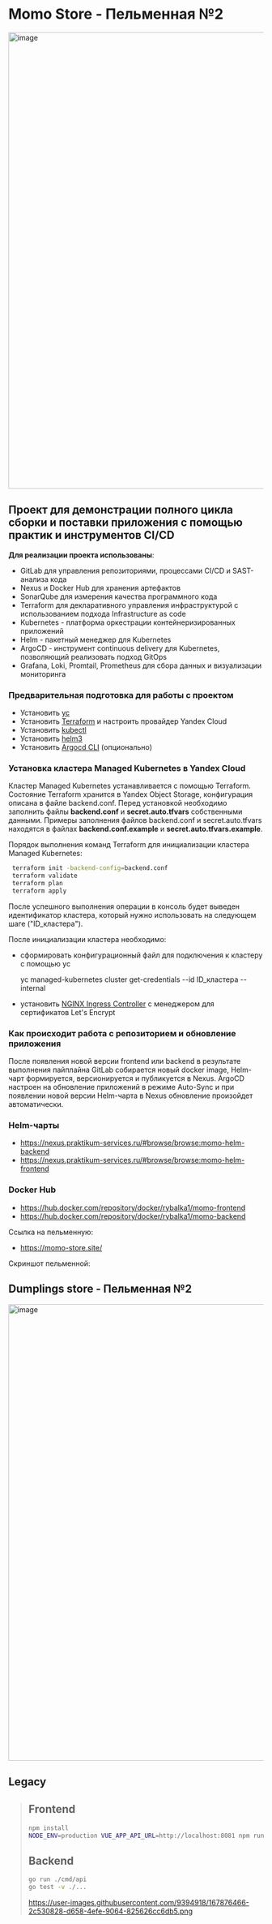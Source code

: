 # Momo Store - Пельменная №2

<img width="900" alt="image" src="https://user-images.githubusercontent.com/9394918/167876466-2c530828-d658-4efe-9064-825626cc6db5.png">

## Проект для демонстрации полного цикла сборки и поставки приложения с помощью практик и инструментов CI/CD

**Для реализации проекта использованы**:

- GitLab для управления репозиториями, процессами CI/CD и SAST-анализа кода
- Nexus и Docker Hub для хранения артефактов
- SonarQube для измерения качества программного кода
- Terraform для декларативного управления инфраструктурой с использованием подхода Infrastructure as code
- Kubernetes - платформа оркестрации контейнеризированных приложений
- Helm - пакетный менеджер для Kubernetes
- ArgoCD - инструмент continuous delivery для Kubernetes, позволяющий реализовать подход GitOps
- Grafana, Loki, Promtail, Prometheus для сбора данных и визуализации мониторинга

### Предварительная подготовка для работы с проектом

- Установить [yc](https://cloud.yandex.ru/docs/cli/operations/install-cli)
- Установить [Terraform](https://cloud.yandex.ru/docs/tutorials/infrastructure-management/terraform-quickstart) и настроить провайдер Yandex Cloud
- Установить [kubectl](https://kubernetes.io/ru/docs/tasks/tools/install-kubectl/)
- Установить [helm3](https://helm.sh/docs/intro/install/)
- Установить [Argocd CLI](https://github.com/argoproj/argo-cd) (опционально)

### Установка кластера Managed Kubernetes в Yandex Cloud

Кластер Managed Kubernetes устанавливается с помощью Terraform.
Состояние Terraform хранится в Yandex Object Storage, конфигурация описана в файле backend.conf.
Перед установкой необходимо заполнить файлы **backend.conf** и **secret.auto.tfvars** собственными данными. Примеры заполнения файлов backend.conf и secret.auto.tfvars находятся в файлах **backend.conf.example** и **secret.auto.tfvars.example**.

Порядок выполнения команд Terraform для инициализации кластера Managed Kubernetes:

   ```bash
    terraform init -backend-config=backend.conf
    terraform validate
    terraform plan
    terraform apply
   ```

После успешного выполнения операции в консоль будет выведен идентификатор кластера, который нужно использовать на следующем шаге ("ID_кластера").

После инициализации кластера необходимо:

- сформировать конфигурационный файл для подключения к кластеру с помощью yc

    yc managed-kubernetes cluster get-credentials --id ID_кластера --internal

- установить [NGINX Ingress Controller](https://cloud.yandex.ru/docs/managed-kubernetes/tutorials/ingress-cert-manager) с менеджером для сертификатов Let's Encrypt

### Как происходит работа с репозиторием и обновление приложения

После появления новой версии frontend или backend в результате выполнения пайплайна GitLab собирается новый docker image, Helm-чарт формируется, версионируется и публикуется в Nexus.
ArgoCD настроен на обновление приложений в режиме Auto-Sync и при появлении новой версии Helm-чарта в Nexus обновление произойдет автоматически.

### Helm-чарты

- <https://nexus.praktikum-services.ru/#browse/browse:momo-helm-backend>
- <https://nexus.praktikum-services.ru/#browse/browse:momo-helm-frontend>

### Docker Hub

- <https://hub.docker.com/repository/docker/rybalka1/momo-frontend>
- <https://hub.docker.com/repository/docker/rybalka1/momo-backend>

Ссылка на пельменную:

- <https://momo-store.site/>

Скриншот пельменной:

## Dumplings store - Пельменная №2

<img width="900" alt="image" src="https://user-images.githubusercontent.com/9394918/167876466-2c530828-d658-4efe-9064-825626cc6db5.png">

## Legacy

> ## Frontend
>
>```bash
>npm install
>NODE_ENV=production VUE_APP_API_URL=http://localhost:8081 npm run serve
>```
>
>## Backend
>
>```bash
>go run ./cmd/api
>go test -v ./...
>```
>
><https://user-images.githubusercontent.com/9394918/167876466-2c530828-d658-4efe-9064-825626cc6db5.png>

